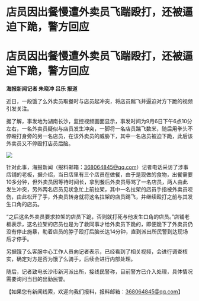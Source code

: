 # 店员因出餐慢遭外卖员飞踹殴打，还被逼迫下跪，警方回应

# 店员因出餐慢遭外卖员飞踹殴打，还被逼迫下跪，警方回应

**海报新闻记者 朱晓冲 吕乐 报道**

近日，一段饿了么外卖员取餐时与店员起冲突，将店员踹飞并逼迫对方下跪的视频引发关注。

据了解，事发地为湖南长沙，监控视频画面显示，事发时间为9月6日下午6点10分左右，一名外卖员疑似与店员发生冲突，一脚将一名店员踹飞数米，随后用拳头不停殴打身旁的另一名店员，在该外卖员的威胁下，其中一名店员被迫下跪，此后该外卖员又不停殴打店员后脑。

![](https://inews.gtimg.com/om_bt/O7dMq_9jeKd6aFsdBhmmJ7Fc3dHccSCerbzXxwum6Yfe0AA/1000)

针对此事，海报新闻（报料邮箱：368064845@qq.com）记者电话采访了涉事店铺的老板，据介绍，当日店里有三个店员在做餐，由于是现做的食物，出餐需要10多分钟，但外卖员因等待时间长，拿到餐后外卖员辱骂了一名店员，两人由此发生冲突，另外两名店员见状急忙上前拉架，其中一名拉架的店员手指被外卖员咬伤，由此松开了手，外卖员转身就将这名拉架的店员踢飞，并继续殴打之前与其发生口角的店员。

“之后这名外卖员要求拉架的店员下跪，否则就打死与他发生口角的店员。”店铺老板表示，这名拉架的店员也是为了救同事才给外卖员下跪的，即便跪下了外卖员仍没有停止施暴，勒着店员的脖子殴打后脑长达14分钟，直到派出所民警到达现场后才停手。

另据饿了么客服中心工作人员向记者表示，已经看到了相关视频，会进行调查核实，确定对方是否为饿了么骑手，后续会进行内部处理。

随后，记者致电长沙市新河派出所，接线民警称，目前警方已介入处理，具体情况需要询问当日的出勤民警。

【如果您有新闻线索，欢迎向我们报料，报料邮箱：368064845@qq.com】

